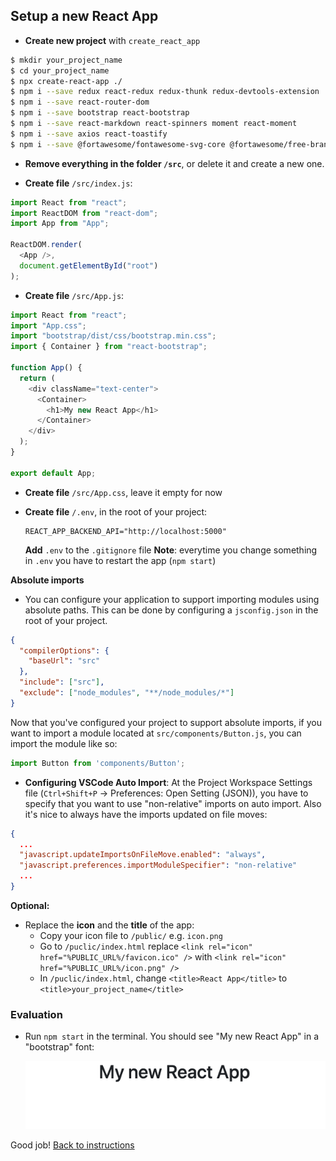 ## Setup a new React App

- **Create new project** with `create_react_app`

```bash
$ mkdir your_project_name
$ cd your_project_name
$ npx create-react-app ./
$ npm i --save redux react-redux redux-thunk redux-devtools-extension
$ npm i --save react-router-dom
$ npm i --save bootstrap react-bootstrap
$ npm i --save react-markdown react-spinners moment react-moment
$ npm i --save axios react-toastify
$ npm i --save @fortawesome/fontawesome-svg-core @fortawesome/free-brands-svg-icons @fortawesome/free-solid-svg-icons @fortawesome/react-fontawesome
```

- **Remove everything in the folder `/src`**, or delete it and create a new one.

- **Create file** `/src/index.js`:
```javascript
import React from "react";
import ReactDOM from "react-dom";
import App from "App";

ReactDOM.render(
  <App />, 
  document.getElementById("root")
);
```

- **Create file** `/src/App.js`:
```javascript
import React from "react";
import "App.css";
import "bootstrap/dist/css/bootstrap.min.css";
import { Container } from "react-bootstrap";

function App() {
  return (
    <div className="text-center">
      <Container>
        <h1>My new React App</h1>
      </Container>
    </div>
  );
}

export default App;
```

- **Create file** `/src/App.css`, leave it empty for now

- **Create file** `/.env`, in the root of your project:
  ```
  REACT_APP_BACKEND_API="http://localhost:5000"
  ```
  **Add** `.env` to the `.gitignore` file
  **Note**: everytime you change something in `.env` you have to restart the app (`npm start`)

**Absolute imports**

- You can configure your application to support importing modules using absolute paths. This can be done by configuring a `jsconfig.json` in the root of your project.

```json
{
  "compilerOptions": {
    "baseUrl": "src"
  },
  "include": ["src"],
  "exclude": ["node_modules", "**/node_modules/*"]
}
```
  Now that you've configured your project to support absolute imports, if you want to import a module located at `src/components/Button.js`, you can import the module like so:

```javascript
import Button from 'components/Button';
```

- **Configuring VSCode Auto Import**:
At the Project Workspace Settings file (`Ctrl+Shift+P` -> Preferences: Open Setting (JSON)), you have to specify that you want to use "non-relative" imports on auto import. Also it's nice to always have the imports updated on file moves:

```json
{
  ...
  "javascript.updateImportsOnFileMove.enabled": "always",
  "javascript.preferences.importModuleSpecifier": "non-relative"
  ...
}
```

**Optional:**

- Replace the **icon** and the **title** of the app:
  - Copy your icon file to `/public/` e.g. `icon.png`
  - Go to `/puclic/index.html` replace `<link rel="icon" href="%PUBLIC_URL%/favicon.ico" />` with `<link rel="icon" href="%PUBLIC_URL%/icon.png" />`
  - In `/puclic/index.html`, change `<title>React App</title>` to `<title>your_project_name</title>`

### Evaluation

- Run `npm start` in the terminal. You should see "My new React App" in a "bootstrap" font:

  ![](./images/001_init_project.png)

Good job! [Back to instructions](/README.md)
